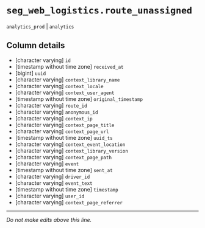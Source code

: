 # `seg_web_logistics.route_unassigned`
`analytics_prod` | `analytics`

## Column details
* [character varying] `id`
* [timestamp without time zone] `received_at`
* [bigint]    `uuid`
* [character varying] `context_library_name`
* [character varying] `context_locale`
* [character varying] `context_user_agent`
* [timestamp without time zone] `original_timestamp`
* [character varying] `route_id`
* [character varying] `anonymous_id`
* [character varying] `context_ip`
* [character varying] `context_page_title`
* [character varying] `context_page_url`
* [timestamp without time zone] `uuid_ts`
* [character varying] `context_event_location`
* [character varying] `context_library_version`
* [character varying] `context_page_path`
* [character varying] `event`
* [timestamp without time zone] `sent_at`
* [character varying] `driver_id`
* [character varying] `event_text`
* [timestamp without time zone] `timestamp`
* [character varying] `user_id`
* [character varying] `context_page_referrer`

-------------------------------------------------------------------------------
*Do not make edits above this line.*
